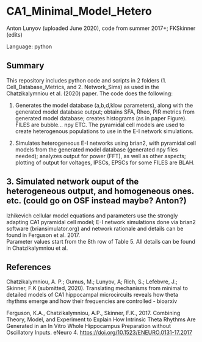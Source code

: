 # CA1_Minimal_Model_Hetero

Anton Lunyov (uploaded June 2020), code from summer 2017+;
FKSkinner (edits)

Language: python

## Summary ##

This repository includes python code and scripts in 2 folders (1. Cell_Database_Metrics, and 2. Network_Sims) as used in the Chatzikalymniou et al. (2020) paper.  The code does the following: 

  1. Generates the model database (a,b,d,klow parameters), along with the generated model database output; obtains SFA, Rheo, PIR metrics from generated model database; creates histograms (as in paper Figure). 
  FILES are bubble... npy ETC.  The pyramidal cell models are used to create heterogenous populations to use in the E-I network simulations.
  
  2. Simulates heterogeneous E-I networks using brian2, with pyramidal cell models from the generated model database (generated npy files needed); analyzes output for power (FFT), as well as other aspects; plotting of output for voltages, IPSCs, EPSCs for some 
  FILES are BLAH.
  
  ## 3. Simulated network ouput of the heterogeneous output, and homogeneous ones. etc. (could go on OSF instead maybe? Anton?) ##

Izhikevich cellular model equations and parameters use the strongly adapting CA1 pyramidal cell model; E-I network simulations done via brian2 software (briansimulator.org) and network rationale and details can be found in Ferguson et al. 2017.  
Parameter values start from the 8th row of Table 5.  All details can be found in Chatzikalymniou et al.




## References ##

Chatzikalymniou, A. P.; Gumus, M.; Lunyov, A; Rich, S.; Lefebvre, J.; Skinner, F.K (submitted, 2020). 
Translating mechanisms from minimal to detailed models of CA1 hippocampal microcircuits reveals how theta rhythms emerge and how their frequencies are controlled - bioarxiv 

Ferguson, K.A., Chatzikalymniou, A.P., Skinner, F.K., 2017. Combining Theory, Model, and Experiment to Explain How Intrinsic Theta Rhythms Are Generated in an In Vitro Whole Hippocampus Preparation without Oscillatory Inputs. eNeuro 4. https://doi.org/10.1523/ENEURO.0131-17.2017

